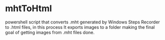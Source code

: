 # mhtToHtml
powershell script that converts .mht generated by Windows Steps Recorder to .html files, in this process It exports images to a folder making the final goal of getting images from .mht files done.
